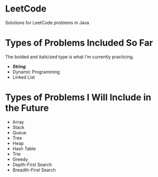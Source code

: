 # LeetCode

Solutions for LeetCode problems in Java

# Types of Problems Included So Far

The bolded and italicized type is what I'm currently practicing.

* ***String***
* Dynamic Programming
* Linked List

# Types of Problems I Will Include in the Future

* Array
* Stack
* Queue
* Tree
* Heap
* Hash Table
* Trie
* Greedy
* Depth-First Search
* Breadth-First Search